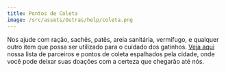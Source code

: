 ```yaml
---
title: Pontos de Coleta
image: /src/assets/Outras/help/coleta.png
---
```


Nos ajude com ração, sachês, patês, areia sanitária, vermífugo, e qualquer outro item que possa ser utilizado para o cuidado dos gatinhos. [Veja aqui](/faq#onde) nossa lista de parceiros e pontos de coleta espalhados pela cidade, onde você pode deixar suas doações com a certeza que chegarão até nós.
